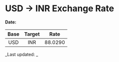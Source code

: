 # USD → INR Exchange Rate

**Date:** 

| Base | Target | Rate  |
|:----:|:------:|:-----:|
| USD  | INR    | 88.0290 |

_Last updated: _